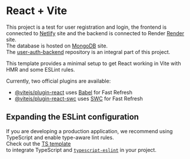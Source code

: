 # React + Vite

This project is a test for user registration and login, the frontend is connected to 
[Netlify](https://www.netlify.com/) site and the backend is connected to Render [Render](https://www.render.com/) site. 
<br>
The database is hosted on [MongoDB](https://www.mongodb.com/) site. 
<br>
The [user-auth-backend](https://github.com/stecavalli/user-auth-backend) repository is an integral part of this project.
<br>

This template provides a minimal setup to get React working in Vite with HMR and some ESLint rules.
<br>

Currently, two official plugins are available:

- [@vitejs/plugin-react](https://github.com/vitejs/vite-plugin-react/blob/main/packages/plugin-react/README.md) uses [Babel](https://babeljs.io/) for Fast Refresh
- [@vitejs/plugin-react-swc](https://github.com/vitejs/vite-plugin-react-swc) uses [SWC](https://swc.rs/) for Fast Refresh

## Expanding the ESLint configuration

If you are developing a production application, we recommend using TypeScript and enable type-aware lint rules. 
<br>
Check out the [TS template](https://github.com/vitejs/vite/tree/main/packages/create-vite/template-react-ts)
<br>
to integrate TypeScript and [`typescript-eslint`](https://typescript-eslint.io) in your project.
